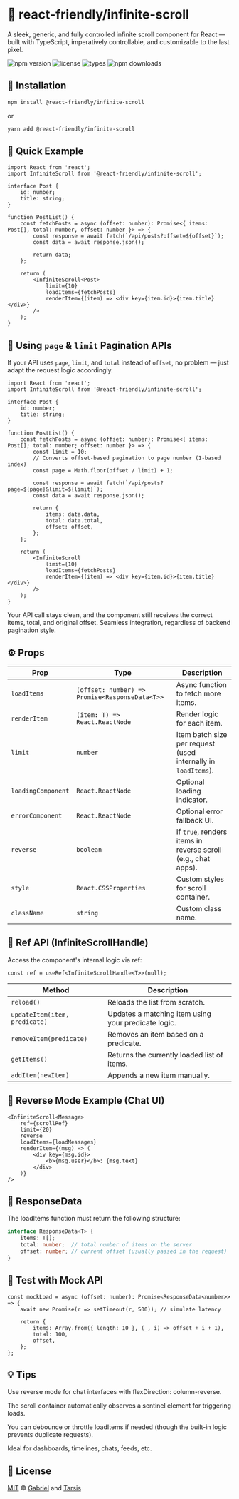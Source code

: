 # 📜 react-friendly/infinite-scroll

A sleek, generic, and fully controlled infinite scroll component for React — built with TypeScript, imperatively controllable, and customizable to the last pixel.

![npm version](https://img.shields.io/npm/v/@react-friendly/infinite-scroll)
![license](https://img.shields.io/npm/l/@react-friendly/infinite-scroll)
![types](https://img.shields.io/npm/types/@react-friendly/infinite-scroll)
![npm downloads](https://img.shields.io/npm/dw/@react-friendly/infinite-scroll)

## 🔧 Installation

```sh
npm install @react-friendly/infinite-scroll
```

or

```sh
yarn add @react-friendly/infinite-scroll
```

## 🚀 Quick Example

```tsx
import React from 'react';
import InfiniteScroll from '@react-friendly/infinite-scroll';

interface Post {
    id: number;
    title: string;
}

function PostList() {
    const fetchPosts = async (offset: number): Promise<{ items: Post[], total: number, offset: number }> => {
        const response = await fetch(`/api/posts?offset=${offset}`);
        const data = await response.json();

        return data;
    };

    return (
        <InfiniteScroll<Post>
            limit={10}
            loadItems={fetchPosts}
            renderItem={(item) => <div key={item.id}>{item.title}</div>}
        />
    );
}
```

## 📘 Using `page` & `limit` Pagination APIs

If your API uses `page`, `limit`, and `total` instead of `offset`, no problem — just adapt the request logic accordingly.

```tsx
import React from 'react';
import InfiniteScroll from '@react-friendly/infinite-scroll';

interface Post {
    id: number;
    title: string;
}

function PostList() {
    const fetchPosts = async (offset: number): Promise<{ items: Post[]; total: number; offset: number }> => {
        const limit = 10;
        // Converts offset-based pagination to page number (1-based index)
        const page = Math.floor(offset / limit) + 1;

        const response = await fetch(`/api/posts?page=${page}&limit=${limit}`);
        const data = await response.json();

        return {
            items: data.data,
            total: data.total,
            offset: offset,
        };
    };

    return (
        <InfiniteScroll
            limit={10}
            loadItems={fetchPosts}
            renderItem={(item) => <div key={item.id}>{item.title}</div>}
        />
    );
}
```

Your API call stays clean, and the component still receives the correct items, total, and original offset. Seamless integration, regardless of backend pagination style.

## ⚙️ Props

| Prop               | Type                                              | Description |
|--------------------|---------------------------------------------------|-------------|
| `loadItems`        | `(offset: number) => Promise<ResponseData<T>>`   | Async function to fetch more items. |
| `renderItem`       | `(item: T) => React.ReactNode`                   | Render logic for each item. |
| `limit`            | `number`                                         | Item batch size per request (used internally in `loadItems`). |
| `loadingComponent` | `React.ReactNode`                                | Optional loading indicator. |
| `errorComponent`   | `React.ReactNode`                                | Optional error fallback UI. |
| `reverse`          | `boolean`                                        | If `true`, renders items in reverse scroll (e.g., chat apps). |
| `style`            | `React.CSSProperties`                            | Custom styles for scroll container. |
| `className`        | `string`                                         | Custom class name. |

## 🔁 Ref API (InfiniteScrollHandle<T>)

Access the component's internal logic via ref:

```tsx
const ref = useRef<InfiniteScrollHandle<T>>(null);
```

| Method | Description |
| -------- | --------- |
| `reload()` | Reloads the list from scratch. |
| `updateItem(item, predicate)` | Updates a matching item using your predicate logic. |
| `removeItem(predicate)` | Removes an item based on a predicate. |
| `getItems()` | Returns the currently loaded list of items. |
| `addItem(newItem)` | Appends a new item manually. |

## 🔄 Reverse Mode Example (Chat UI)

```tsx
<InfiniteScroll<Message>
    ref={scrollRef}
    limit={20}
    reverse
    loadItems={loadMessages}
    renderItem={(msg) => (
        <div key={msg.id}>
            <b>{msg.user}</b>: {msg.text}
        </div>
    )}
/>
```

## 🧱 ResponseData<T>

The loadItems function must return the following structure:

```ts
interface ResponseData<T> {
    items: T[];
    total: number;  // total number of items on the server
    offset: number; // current offset (usually passed in the request)
}
```

## 🧪 Test with Mock API

```tsx
const mockLoad = async (offset: number): Promise<ResponseData<number>> => {
    await new Promise(r => setTimeout(r, 500)); // simulate latency
    
    return {
        items: Array.from({ length: 10 }, (_, i) => offset + i + 1),
        total: 100,
        offset,
    };
};
```

## 💡 Tips

Use reverse mode for chat interfaces with flexDirection: column-reverse.

The scroll container automatically observes a sentinel element for triggering loads.

You can debounce or throttle loadItems if needed (though the built-in logic prevents duplicate requests).

Ideal for dashboards, timelines, chats, feeds, etc.

## 🧾 License
[MIT](./LICENSE) © [Gabriel](https://github.com/gabrielrfmendes) and [Tarsis](https://github.com/tarsislimadev)
